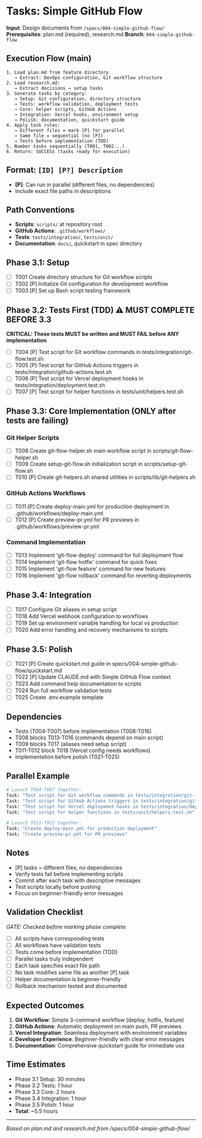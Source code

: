 # Tasks: Simple GitHub Flow

**Input**: Design documents from `/specs/004-simple-github-flow/`
**Prerequisites**: plan.md (required), research.md
**Branch**: `004-simple-github-flow`

## Execution Flow (main)
```
1. Load plan.md from feature directory
   → Extract: DevOps configuration, Git workflow structure
2. Load research.md:
   → Extract decisions → setup tasks
3. Generate tasks by category:
   → Setup: Git configuration, directory structure
   → Tests: workflow validation, deployment tests
   → Core: helper scripts, GitHub Actions
   → Integration: Vercel hooks, environment setup
   → Polish: documentation, quickstart guide
4. Apply task rules:
   → Different files = mark [P] for parallel
   → Same file = sequential (no [P])
   → Tests before implementation (TDD)
5. Number tasks sequentially (T001, T002...)
6. Return: SUCCESS (tasks ready for execution)
```

## Format: `[ID] [P?] Description`
- **[P]**: Can run in parallel (different files, no dependencies)
- Include exact file paths in descriptions

## Path Conventions
- **Scripts**: `scripts/` at repository root
- **GitHub Actions**: `.github/workflows/`
- **Tests**: `tests/integration/`, `tests/unit/`
- **Documentation**: `docs/`, quickstart in spec directory

## Phase 3.1: Setup
- [ ] T001 Create directory structure for Git workflow scripts
- [ ] T002 [P] Initialize Git configuration for development workflow
- [ ] T003 [P] Set up Bash script testing framework

## Phase 3.2: Tests First (TDD) ⚠️ MUST COMPLETE BEFORE 3.3
**CRITICAL: These tests MUST be written and MUST FAIL before ANY implementation**
- [ ] T004 [P] Test script for Git workflow commands in tests/integration/git-flow.test.sh
- [ ] T005 [P] Test script for GitHub Actions triggers in tests/integration/github-actions.test.sh
- [ ] T006 [P] Test script for Vercel deployment hooks in tests/integration/deployment.test.sh
- [ ] T007 [P] Test script for helper functions in tests/unit/helpers.test.sh

## Phase 3.3: Core Implementation (ONLY after tests are failing)
### Git Helper Scripts
- [ ] T008 Create git-flow-helper.sh main workflow script in scripts/git-flow-helper.sh
- [ ] T009 Create setup-git-flow.sh initialization script in scripts/setup-git-flow.sh
- [ ] T010 [P] Create git-helpers.sh shared utilities in scripts/lib/git-helpers.sh

### GitHub Actions Workflows
- [ ] T011 [P] Create deploy-main.yml for production deployment in .github/workflows/deploy-main.yml
- [ ] T012 [P] Create preview-pr.yml for PR previews in .github/workflows/preview-pr.yml

### Command Implementation
- [ ] T013 Implement 'git-flow deploy' command for full deployment flow
- [ ] T014 Implement 'git-flow hotfix' command for quick fixes
- [ ] T015 Implement 'git-flow feature' command for new features
- [ ] T016 Implement 'git-flow rollback' command for reverting deployments

## Phase 3.4: Integration
- [ ] T017 Configure Git aliases in setup script
- [ ] T018 Add Vercel webhook configuration to workflows
- [ ] T019 Set up environment variable handling for local vs production
- [ ] T020 Add error handling and recovery mechanisms to scripts

## Phase 3.5: Polish
- [ ] T021 [P] Create quickstart.md guide in specs/004-simple-github-flow/quickstart.md
- [ ] T022 [P] Update CLAUDE.md with Simple GitHub Flow context
- [ ] T023 Add command help documentation to scripts
- [ ] T024 Run full workflow validation tests
- [ ] T025 Create .env.example template

## Dependencies
- Tests (T004-T007) before implementation (T008-T016)
- T008 blocks T013-T016 (commands depend on main script)
- T009 blocks T017 (aliases need setup script)
- T011-T012 block T018 (Vercel config needs workflows)
- Implementation before polish (T021-T025)

## Parallel Example
```bash
# Launch T004-T007 together:
Task: "Test script for Git workflow commands in tests/integration/git-flow.test.sh"
Task: "Test script for GitHub Actions triggers in tests/integration/github-actions.test.sh"
Task: "Test script for Vercel deployment hooks in tests/integration/deployment.test.sh"
Task: "Test script for helper functions in tests/unit/helpers.test.sh"

# Launch T011-T012 together:
Task: "Create deploy-main.yml for production deployment"
Task: "Create preview-pr.yml for PR previews"
```

## Notes
- [P] tasks = different files, no dependencies
- Verify tests fail before implementing scripts
- Commit after each task with descriptive messages
- Test scripts locally before pushing
- Focus on beginner-friendly error messages

## Validation Checklist
*GATE: Checked before marking phase complete*

- [ ] All scripts have corresponding tests
- [ ] All workflows have validation tests
- [ ] Tests come before implementation (TDD)
- [ ] Parallel tasks truly independent
- [ ] Each task specifies exact file path
- [ ] No task modifies same file as another [P] task
- [ ] Helper documentation is beginner-friendly
- [ ] Rollback mechanism tested and documented

## Expected Outcomes
1. **Git Workflow**: Simple 3-command workflow (deploy, hotfix, feature)
2. **GitHub Actions**: Automatic deployment on main push, PR previews
3. **Vercel Integration**: Seamless deployment with environment variables
4. **Developer Experience**: Beginner-friendly with clear error messages
5. **Documentation**: Comprehensive quickstart guide for immediate use

## Time Estimates
- Phase 3.1 Setup: 30 minutes
- Phase 3.2 Tests: 1 hour
- Phase 3.3 Core: 2 hours
- Phase 3.4 Integration: 1 hour
- Phase 3.5 Polish: 1 hour
- **Total**: ~5.5 hours

---
*Based on plan.md and research.md from /specs/004-simple-github-flow/*